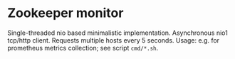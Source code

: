 # Zookeeper monitor 
Single-threaded nio based minimalistic implementation. 
Asynchronous nio1 tcp/http client.
Requests multiple hosts every 5 seconds.
Usage: e.g. for prometheus metrics collection; see script `cmd/*.sh`.
